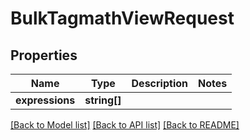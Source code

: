 # BulkTagmathViewRequest

## Properties
Name | Type | Description | Notes
------------ | ------------- | ------------- | -------------
**expressions** | **string[]** |  | 

[[Back to Model list]](../README.md#documentation-for-models) [[Back to API list]](../README.md#documentation-for-api-endpoints) [[Back to README]](../README.md)



